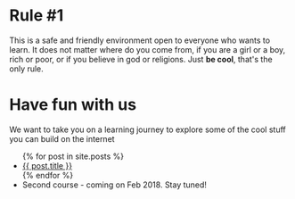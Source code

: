 # Rule #1
This is a safe and friendly environment open to everyone who wants to learn. It does not matter where do you come from, if you are a girl or a boy, rich or poor, or if you believe in god or religions. Just **be cool**, that's the only rule.

# Have fun with us
We want to take you on a learning journey to explore some of the cool stuff you can build on the internet

<ul>
  {% for post in site.posts %}
    <li>
      <a href="{{ post.url }}">{{ post.title }}</a>
    </li>
  {% endfor %}
  <li>
  	<a>Second course - coming on Feb 2018. Stay tuned!</a>
  </li>
</ul>

